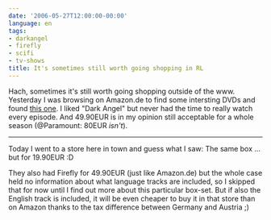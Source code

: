 ```yaml
---
date: '2006-05-27T12:00:00-00:00'
language: en
tags:
- darkangel
- firefly
- scifi
- tv-shows
title: It's sometimes still worth going shopping in RL
---
```



Hach, sometimes it's still worth going shopping outside of  the www. Yesterday I was browsing on Amazon.de to find some intersting DVDs and found [this one](http://www.amazon.de/exec/obidos/ASIN/B0009Y2W12/qid=1148737843/sr=8-2/ref=pd_ka_2/302-2731802-9656803). I liked "Dark Angel" but never had the time to really watch every episode. And 49.90EUR is in my opinion still acceptable for a whole season (@Paramount: 80EUR _isn't_). 

-------------------------------



Today I went to a store here in town and guess what I saw: The same box ... but for 19.90EUR :D 



They also had Firefly for 49.90EUR (just like Amazon.de) but the whole case held no information about what language tracks are included, so I skipped that for now until I find out more about this particular box-set. But if also the English track is included, it will be even cheaper to buy it in that store than on Amazon thanks to the tax difference between Germany and Austria ;)
